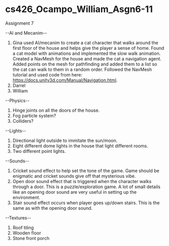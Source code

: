 # cs426_Ocampo_William_Asgn6-11

Assignment 7

--AI and Mecanim--
1. Gina used AI/mecanim to create a cat character that walks around the first floor of the house and helps give the player a sense of home.
   Found a cat model with animations and implemented the slow walk animation. 
   Created a NavMesh for the house and made the cat a navigation agent.
   Added points on the mesh for pathfinding and added them to a list so the cat can walk to them in a random order. 
   Followed the NavMesh tutorial and used code from here: https://docs.unity3d.com/Manual/Navigation.html. 
2. Darrel
3. William


--Physics--
1. Hinge joints on all the doors of the house.
2. Fog particle system?
3. Colliders?

--Lights--
1. Directional light outside to immitate the sun/moon. 
2. Eight different dome lights in the house that light different rooms. 
3. Two different point lights.

--Sounds--
1. Cricket sound effect to help set the tone of the game. Game should be enigmatic and cricket sounds give off that mysterious vibe.
2. Open door sound effect that is triggered when the character walks through a door. This is a puzzle/exploration game. A lot of small details like an opening door sound are very useful in setting up the environment.
3. Stair sound effect occurs when player goes up/down stairs. This is the same as with the opening door sound.

--Textures--
1. Roof tiling
2. Wooden floor
3. Stone front porch
